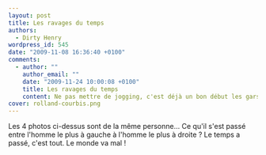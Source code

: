 ```yaml
---
layout: post
title: Les ravages du temps
authors:
  - Dirty Henry
wordpress_id: 545
date: "2009-11-08 16:36:40 +0100"
comments:
  - author: ""
    author_email: ""
    date: "2009-11-24 10:00:08 +0100"
    title: Les ravages du temps
    content: Ne pas mettre de jogging, c'est déjà un bon début les gars.
cover: rolland-courbis.png
---
```


Les 4 photos ci-dessus sont de la même personne… Ce qu'il s'est passé entre
l'homme le plus à gauche à l'homme le plus à droite ? Le temps a passé, c'est
tout. Le monde va mal !

